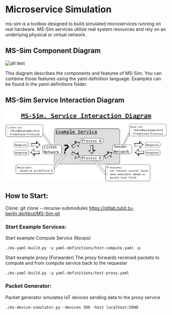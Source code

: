 # Microservice Simulation

ms-sim is a toolbox designed to build simulated microservices running on real hardware. MS-Sim services utilize real system resources and rely on an underlying physical or virtual network. 

## MS-Sim Component Diagram

![alt text](https://raw.githubusercontent.com/mwallschlaeger/MS-Sim/master/docs/MS-SIM-single-service-diagram.pn)

This diagram describes the components and features of MS-Sim.
You can combine those features using the yaml definition language. Examples can be found in the yaml-definitions folder.

## MS-Sim Service Interaction Diagram
![alt text](https://raw.githubusercontent.com/mwallschlaeger/MS-Sim/master/docs/MS-SIM-microservice-architecture-example.png)

## How to Start:

Clone:
git clone --recurse-submodules https://gitlab.tubit.tu-berlin.de/tibut/MS-Sim.git

### Start Example Services:

Start example Compute Service (Noops) 
```
./ms-yaml-build.py -y yaml-definitions/test-compute.yaml -p
```

Start example proxy (Forwarder)
The proxy forwards received packets to compute and from compute service back to the requester
```
./ms-yaml-build.py -y yaml-definitions/test-proxy.yaml
```

### Packet Generator:
Packet generator simulates IoT devices sending data to the proxy service
``` 
./ms-device-simulator.py -devices 500 -host localhost:5090
```
